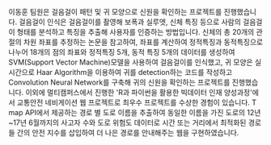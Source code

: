 이동훈 팀원은 걸음걸이 패턴 및 귀 모양으로 신원을 확인하는 프로젝트를 진행했습니다. 걸음걸이 인식은 걸음걸이를 촬영해 보폭과 실루엣, 신체 특징 등으로 사람의 걸음걸이 형태를 분석하고 특징을 추출해 사용자를 인증하는 방법입니다. 신체의 총 20개의 관절의 차원 좌표를 추정하는 논문을 참고하여, 좌표를 계산하여 정적특징과 동적특징으로 나누어 18개의 점의 좌표와 정적특징 5개, 동적 특징 5개의 데이터를 생성하여 SVM(Support Vector Machine)모델을 사용하여 걸음걸이를 인식했고, 귀 모양은 실시간으로 Haar Algorithm을 이용하여 귀를 detection하는 코드를 작성하고 Convolution Neural Network를 구축해 귀의 신원을 확인하는 프로젝트를 진행했습니다. 이외에 멀티캠퍼스에서 진행한 'R과 파이썬을 활용한 빅데이터 인재 양성과정'에서 교통안전 네비게이션 웹 프로젝트로 최우수 프로젝트를 수상한 경험이 있습니다. T map API에서 제공하는 경로 별 도로 이름을 추출하여 동일한 이름을 가진 도로의 12년~17년 6월까지의 사고자 수와 도로 위험도 데이터로 시간 또는 거리에서 최적화된 경로들 간의 안전 지수를 삽입하여 더 나은 경로를 안내해주는 웹을 구현하였습니다.